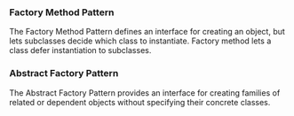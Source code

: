 ### Factory Method Pattern

The Factory Method Pattern defines an interface for creating an object, but lets subclasses decide which class to instantiate.
Factory method lets a class defer instantiation to subclasses.


### Abstract Factory Pattern
The Abstract Factory Pattern provides an interface for creating families of related or dependent objects without specifying their concrete classes.